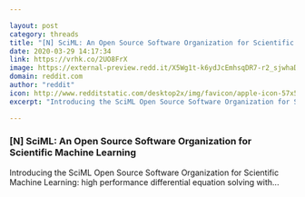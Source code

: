 ```yaml
---

layout: post
category: threads
title: "[N] SciML: An Open Source Software Organization for Scientific Machine Learning"
date: 2020-03-29 14:17:34
link: https://vrhk.co/2UO8FrX
image: https://external-preview.redd.it/X5Wg1t-k6ydJcEmhsqDR7-r2_sjwhaDSwZlyWV-p3gc.jpg?width=232&height=121.465968586&auto=webp&crop=232:121.465968586,smart&s=aa19bb812c7884b9fa8b119ec5081dfc15b97984
domain: reddit.com
author: "reddit"
icon: http://www.redditstatic.com/desktop2x/img/favicon/apple-icon-57x57.png
excerpt: "Introducing the SciML Open Source Software Organization for Scientific Machine Learning: high performance differential equation solving with..."

---
```


### [N] SciML: An Open Source Software Organization for Scientific Machine Learning

Introducing the SciML Open Source Software Organization for Scientific Machine Learning: high performance differential equation solving with...